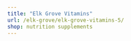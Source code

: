 ```yaml
---
title: "Elk Grove Vitamins"
url: /elk-grove/elk-grove-vitamins-5/
shop: nutrition supplements
---
```


